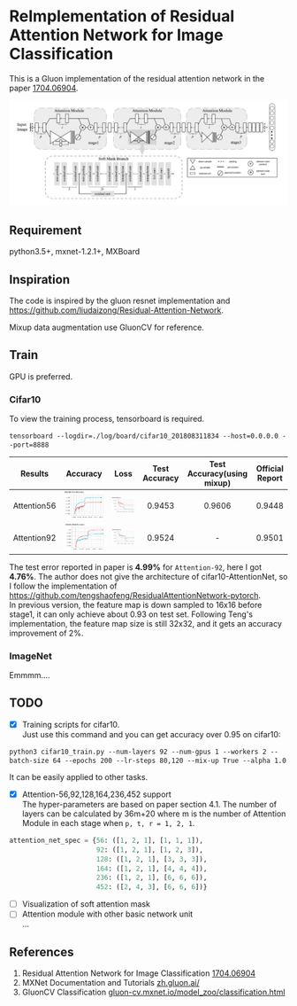 # ReImplementation of Residual Attention Network for Image Classification
This is a Gluon implementation of the residual attention network in the paper [1704.06904](https://arxiv.org/abs/1704.06904).

<img src="data/figure2.png"/>

## Requirement
python3.5+, mxnet-1.2.1+, MXBoard

## Inspiration
The code is inspired by the gluon resnet implementation and https://github.com/liudaizong/Residual-Attention-Network.

Mixup data augmentation use GluonCV for reference.     

## Train
GPU is preferred.
### Cifar10
To view the training process, tensorboard is required.
 
```shell
tensorboard --logdir=./log/board/cifar10_201808311834 --host=0.0.0.0 --port=8888
```

|Results|Accuracy|Loss |Test Accuracy|Test Accuracy(using mixup)|Official Report|
|:---:  |:---:   |:---:|:---:        |:---:                     |:---:          |
|Attention56|<img src="data/cifar10-attention56-accuracy.png"/>|<img src="data/cifar10-attention56-loss.png"/>|0.9453|0.9606|0.9448|
|Attention92|<img src="data/cifar10-attention92-accuracy.png"/>|<img src="data/cifar10-attention92-loss.png"/>|0.9524|-|0.9501|
   
The test error reported in paper is **4.99%** for `Attention-92`, here I got **4.76%**. The author does not give the 
architecture of cifar10-AttentionNet, so I follow the implementation of https://github.com/tengshaofeng/ResidualAttentionNetwork-pytorch.  
In previous version, the feature map is down sampled to 16x16 before stage1, it can only achieve about 0.93 on test set. 
Following Teng's implementation, the feature map size is still 32x32, and it gets an accuracy improvement of 2%.

 
### ImageNet
Emmmm....

## TODO
- [x] Training scripts for cifar10.  
Just use this command and you can get accuracy over 0.95 on cifar10:  
```shell
python3 cifar10_train.py --num-layers 92 --num-gpus 1 --workers 2 --batch-size 64 --epochs 200 --lr-steps 80,120 --mix-up True --alpha 1.0
```
It can be easily applied to other tasks.

- [x] Attention-56,92,128,164,236,452 support  
The hyper-parameters are based on paper section 4.1. The number of layers can be calculated by 36m+20 
where m is the number of Attention Module in each stage when `p, t, r = 1, 2, 1`.
```python
attention_net_spec = {56: ([1, 2, 1], [1, 1, 1]),
                      92: ([1, 2, 1], [1, 2, 3]),
                      128: ([1, 2, 1], [3, 3, 3]),
                      164: ([1, 2, 1], [4, 4, 4]),
                      236: ([1, 2, 1], [6, 6, 6]),
                      452: ([2, 4, 3], [6, 6, 6])}
``` 
- [ ] Visualization of soft attention mask 
- [ ] Attention module with other basic network unit  
...

## References
1. Residual Attention Network for Image Classification [1704.06904](https://arxiv.org/abs/1704.06904)
1. MXNet Documentation and Tutorials [zh.gluon.ai/](http://zh.gluon.ai/)
1. GluonCV Classification [gluon-cv.mxnet.io/model_zoo/classification.html](https://gluon-cv.mxnet.io/model_zoo/classification.html)